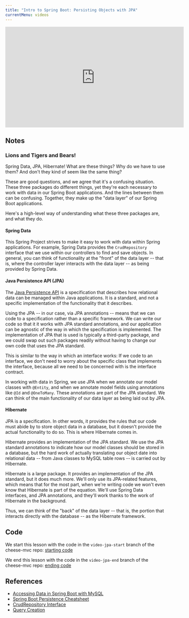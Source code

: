 ```yaml
---
title: "Intro to Spring Boot: Persisting Objects with JPA"
currentMenu: videos
---
```


<div class="youtube-wrapper"><iframe width="560" height="315" src="https://www.youtube.com/embed/8JI2vH3GwSg" frameborder="0" allowfullscreen></iframe></div>

## Notes

### Lions and Tigers and Bears!

Spring Data, JPA, Hibernate! What are these things? Why do we have to use them? And don't they kind of seem like the same thing?

These are good questions, and we agree that it's a confusing situation. These three packages do different things, yet they're each necessary to work with data in our Spring Boot applications. And the lines between them can be confusing. Together, they make up the "data layer" of our Spring Boot applications.

Here's a high-level way of understanding what these three packages are, and what they do.

#### Spring Data

This Spring Project strives to make it easy to work with data within Spring applications. For example, Spring Data provides the `CrudRepository` interface that we use within our controllers to find and save objects. In general, you can think of functionality at the "front" of the data layer -- that is, where the controller layer interacts with the data layer -- as being provided by Spring Data.

#### Java Persistence API (JPA)

The [Java Persistence API](https://en.wikipedia.org/wiki/Java_Persistence_API) is a specification that describes how relational data can be managed within Java applications. It is a standard, and not a specific implementation of the functionality that it describes.

Using the JPA -- in our case, via JPA annotations -- means that we can code to a specification rather than a specific framework. We can write our code so that it it works with JPA standard annotations, and our application can be agnostic of the way in which the specification is implemented. The implementation of JPA that is used is typically a third-party package, and we could swap out such packages readily without having to change our own code that uses the JPA standard.

This is similar to the way in which an interface works: If we code to an interface, we don't need to worry about the specific class that implements the interface, because all we need to be concerned with is the interface contract.

In working with data in Spring, we use JPA when we annotate our model classes with `@Entity`, and when we annotate model fields using annotations like `@Id` and `@OneToMany`. These annotations are part of the JPA standard. We can think of the main functionality of our data layer as being laid out by JPA.

#### Hibernate

JPA is a specification. In other words, it provides the rules that our code must abide by to store object data in a database, but it doesn't provide the actual functionality to do so. This is where Hibernate comes in.

Hibernate provides an implementation of the JPA standard. We use the JPA standard annotations to indicate how our model classes should be stored in a database, but the hard work of actually translating our object date into relational data -- from Java classes to MySQL table rows -- is carried out by Hibernate.

Hibernate is a large package. It provides an implementation of the JPA standard, but it does much more. We'll only use its JPA-related features, which means that for the most part, when we're writing code we won't even know that Hibernate is part of the equation. We'll use Spring Data interfaces, and JPA annotations, and they'll work thanks to the work of Hibernate in the background.

Thus, we can think of the "back" of the data layer -- that is, the portion that interacts directly with the database -- as the Hibernate framework.

## Code

We start this lesson with the code in the `video-jpa-start` branch of the cheese-mvc repo: [starting code](https://github.com/LaunchCodeEducation/cheese-mvc/tree/video-jpa-start)

We end this lesson with the code in the `video-jpa-end` branch of the cheese-mvc repo: [ending code](https://github.com/LaunchCodeEducation/cheese-mvc/tree/video-jpa-end)

## References

- [Accessing Data in Spring Boot with MySQL](https://spring.io/guides/gs/accessing-data-mysql/)
- [Spring Boot Persistence Cheatsheet](https://github.com/LaunchCodeEducation/cheatsheets/tree/master/spring-persistence)
- [CrudRepository Interface](http://docs.spring.io/spring-data/commons/docs/1.6.3.RELEASE/api/org/springframework/data/repository/CrudRepository.html)
- [Query Creation](http://docs.spring.io/spring-data/jpa/docs/current/reference/html/#repositories.query-methods.query-creation)
